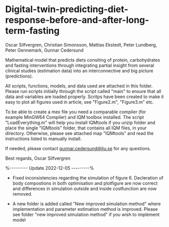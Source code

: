 # Digital-twin-predicting-diet-response-before-and-after-long-term-fasting
Oscar Silfvergren, Christian Simonsson, Mattias Ekstedt, Peter Lundberg, Peter Gennemark, Gunnar Cedersund

Mathematical model that predicts diets consiting of protein, carbohydrates and fasting interventions through 
integrating partial insight from several clinical studies (estimation data) into an interconnective and big 
picture (predictions).

All scripts, functions, models, and data used are attached in this folder. Please run scripts initially through 
the script called "main" to ensure that all data and variables are loaded properly. 
Scritps have been created to make it easy to plot all figures used in article, see "Figure2.m", "Figure3.m" etc.

To be able to create a mex file you need a comparable complier (for example MinGW64 Compiler) and IQM toolbox installed. The script "LoadEverything.m" will help you install IQMtools if you unzip folder and place the single 
"IQMtools" folder, that contains all IQM files, in your directory. Otherwise, please see attached map "IQMtools" and read 
the instructions listed to manually install.

If needed, please contact gunnar.cedersund@liu.se for any questions.

Best regards,
Oscar Silfvergren



%--------- Update 2022-12-05 ---------%

* Fixed inconsistencies regarding the simulation of figure 6. Decleration of body compostions in both optimisation and plotfigure are now correct and differences in simulation outside and inside costfunction are now removed. 

* A new folder is added called "New improved simulation method" where implementation and parameter estimation method is improved. Please see folder "new improved simulation method" if you wish to implement model
